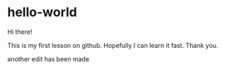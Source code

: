 # hello-world

Hi there!

This is my first lesson on github. Hopefully I can learn it fast.
Thank you.

another edit has been made
